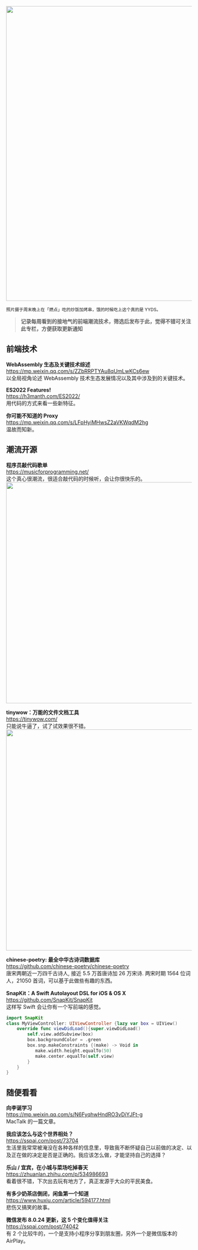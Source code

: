 <img src=https://gw.alipayobjects.com/zos/k/8o/IMG_9595.jpeg width=800/>

<small> 照片摄于周末晚上在「燃点」吃的炒饭加烤串，饿的时候吃上这个真的是 YYDS。</small>

> **记录每周看到的接地气的前端潮流技术，筛选后发布于此，觉得不错可关注此专栏，方便获取更新通知**

## 前端技术

**WebAssembly 生态及关键技术综述**  
<https://mp.weixin.qq.com/s/ZZbRRPTYAu8qUmLwKCs6ew>  
以全局视角论述 WebAssembly 技术生态发展情况以及其中涉及到的关键技术。

**ES2022 Features!**  
<https://h3manth.com/ES2022/>  
用代码的方式来看一些新特征。

**你可能不知道的 Proxy**  
<https://mp.weixin.qq.com/s/LFpHyiMHwsZ2aVKWqdM2hg>  
温故而知新。

## 潮流开源

**程序员敲代码歌单**  
<https://musicforprogramming.net/>  
这个真心很潮流，很适合敲代码的时候听，会让你很快乐的。  
<img src=https://qpluspicture.oss-cn-beijing.aliyuncs.com/62q7fO/K7VcDU.jpg width=600/>

**tinywow：万能的文件文档工具**  
<https://tinywow.com/>  
只能说牛逼了，试了试效果很不错。  
<img src=https://qpluspicture.oss-cn-beijing.aliyuncs.com/ghT4Wb/xEBldY.jpg width=600/>

**chinese-poetry: 最全中华古诗词数据库**  
<https://github.com/chinese-poetry/chinese-poetry>  
唐宋两朝近一万四千古诗人, 接近 5.5 万首唐诗加 26 万宋诗. 两宋时期 1564 位词人，21050 首词，可以基于此做些有趣的东西。

**SnapKit：A Swift Autolayout DSL for iOS & OS X**  
<https://github.com/SnapKit/SnapKit>  
这样写 Swift 会让你有一个写前端的感觉。  

```swift
import SnapKit
class MyViewController: UIViewController {lazy var box = UIView()
    override func viewDidLoad(){super.viewDidLoad()
        self.view.addSubview(box)
        box.backgroundColor = .green
        box.snp.makeConstraints {(make) -> Void in
           make.width.height.equalTo(50)
           make.center.equalTo(self.view)
        }
    }
}
```

## 随便看看

**向李诞学习**  
<https://mp.weixin.qq.com/s/N6FyqhwHndRO3vDiYJFt-g>  
 MacTalk 的一篇文章。

**我应该怎么与这个世界相处？**  
<https://sspai.com/post/73704>  
生活里我常常被淹没在各种各样的信息里，导致我不断怀疑自己以前做的决定、以及正在做的决定是否是正确的。我应该怎么做，才能坚持自己的选择？

**乐山 / 宜宾，在小城与菜场吃掉春天**  
<https://zhuanlan.zhihu.com/p/534986693>  
看着很不错，下次出去玩有地方了，真正发源于大众的平民美食。

**有多少奶茶店倒闭，闲鱼第一个知道**  
<https://www.huxiu.com/article/594177.html>  
悲伤又搞笑的故事。

**微信发布 8.0.24 更新，这 5 个变化值得关注**  
<https://sspai.com/post/74042>  
有 2 个比较牛的，一个是支持小程序分享到朋友圈，另外一个是微信版本的 AirPlay。
